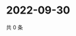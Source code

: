 # 2022-09-30

共 0 条

<!-- BEGIN WEIBO -->
<!-- 最后更新时间 Fri Sep 30 2022 15:40:26 GMT+0800 (China Standard Time) -->

<!-- END WEIBO -->
